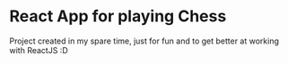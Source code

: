 # React App for playing Chess

Project created in my spare time, just for fun and to get better at working with ReactJS :D
